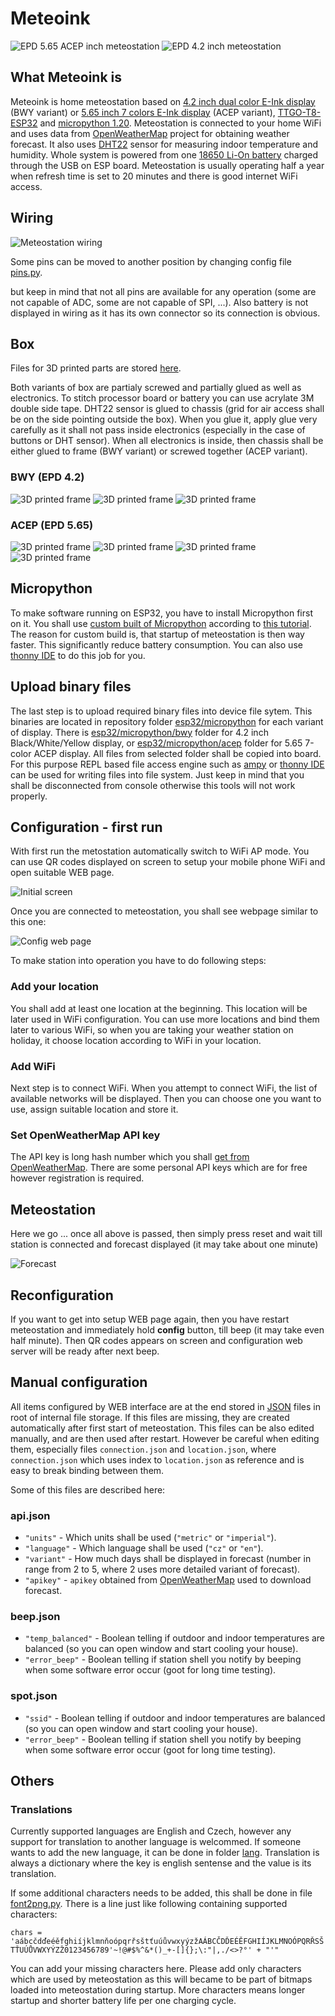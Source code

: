 # Meteoink

![EPD 5.65 ACEP inch meteostation](graphics/doc/meteostation_acep.jpeg "EPD 5.65 ACEP inch meteostation")
![EPD 4.2 inch meteostation](graphics/doc/meteostation.jpeg "EPD 4.2 inch meteostation")


## What Meteoink is

Meteoink is home meteostation based on [4.2 inch dual color E-Ink display](https://www.waveshare.com/4.2inch-e-paper-module-c.htm) (BWY variant)
or [5.65 inch 7 colors E-Ink display](https://www.waveshare.com/5.65inch-e-paper-module-f.htm) (ACEP variant),
[TTGO-T8-ESP32](https://github.com/LilyGO/TTGO-T8-ESP32) and [micropython 1.20](https://micropython.org/). Meteostation
is connected to your home WiFi and uses data from [OpenWeatherMap](https://openweathermap.org/) project for obtaining
weather forecast. It also uses [DHT22](https://github.com/semestrinis/Arduino/wiki/DHT22-temperature-humidity-sensor)
sensor for measuring indoor temperature and humidity. Whole system is powered from one
[18650 Li-On battery](https://en.wikipedia.org/wiki/List_of_battery_sizes#Lithium-ion_batteries_(rechargeable))
charged through the USB on ESP board. Meteostation is usually operating half a year when refresh time is set to
20 minutes and there is good internet WiFi access.


## Wiring

![Meteostation wiring](graphics/doc/wiring.png "Meteostation wiring")

Some pins can be moved to another position by changing config file [pins.py](https://github.com/ondiiik/meteoink/blob/master/esp32/micropython/acep/setup/pins.py).

but keep in mind that not all pins are available for any operation (some are not capable of ADC, some are not capable of SPI, ...).
Also battery is not displayed in wiring as it has its own connector so its connection is obvious.


## Box

Files for 3D printed parts are stored [here](https://github.com/ondiiik/meteoink/tree/master/box).

Both variants of box are partialy screwed and partially glued as well as electronics. To stitch processor board or battery
you can use acrylate 3M double side tape. DHT22 sensor is glued to chassis (grid for air access shall be on the side pointing
outside the box). When you glue it, apply glue very carefully as it shall not pass inside electronics
(especially in the case of buttons or DHT sensor). When all electronics is inside, then chassis shall be either glued to frame
(BWY variant) or screwed together (ACEP variant).

### BWY (EPD 4.2)

![3D printed frame](graphics/doc/frame03.jpeg "3D printed frame")
![3D printed frame](graphics/doc/frame02.jpeg "3D printed frame")
![3D printed frame](graphics/doc/frame01.jpeg "3D printed frame")

### ACEP (EPD 5.65)

![3D printed frame](graphics/doc/frame11.jpeg "3D printed frame")
![3D printed frame](graphics/doc/frame12.jpeg "3D printed frame")
![3D printed frame](graphics/doc/frame13.jpeg "3D printed frame")
![3D printed frame](graphics/doc/frame14.jpeg "3D printed frame")


## Micropython

To make software running on ESP32, you have to install Micropython first on it. You shall use
[custom built of Micropython](https://github.com/ondiiik/meteoink/blob/master/esp32/micropython.bin)
according to [this tutorial](https://docs.micropython.org/en/latest/esp32/tutorial/intro.html#deploying-the-firmware).
The reason for custom build is, that startup of meteostation is then way faster. This significantly reduce battery consumption.
You can also use [thonny IDE](https://randomnerdtutorials.com/getting-started-thonny-micropython-python-ide-esp32-esp8266/) to do
this job for you.


## Upload binary files

The last step is to upload required binary files into device file sytem. This binaries are located in repository folder
[esp32/micropython](https://github.com/ondiiik/meteoink/tree/master/esp32/micropython) for each variant of display. There is [esp32/micropython/bwy](https://github.com/ondiiik/meteoink/tree/master/esp32/micropython/bwy)
folder for 4.2 inch Black/White/Yellow display, or [esp32/micropython/acep](https://github.com/ondiiik/meteoink/tree/master/esp32/micropython/acep)
folder for 5.65 7-color ACEP display. All files from selected folder shall be copied into board.
For this purpose REPL based file access engine such as [ampy](https://techtutorialsx.com/2017/06/04/esp32-esp8266-micropython-uploading-files-to-the-file-system/) or
[thonny IDE](https://randomnerdtutorials.com/getting-started-thonny-micropython-python-ide-esp32-esp8266/) can be used for writing files into file system.
Just keep in mind that you shall be disconnected from console otherwise this tools will not work properly.


## Configuration - first run

With first run the metostation automatically switch to WiFi AP mode. You can use QR codes displayed on screen to setup your mobile phone WiFi and open suitable WEB page.

![Initial screen](graphics/doc/initial.png "Initial screen")

Once you are connected to meteostation, you shall see webpage similar to this one:

![Config web page](graphics/doc/config.png "Config web page")

To make station into operation you have to do following steps:

### Add your location

You shall add at least one location at the beginning. This location will be later used in WiFi configuration.
You can use more locations and bind them later to various WiFi, so when you are taking your weather station on holiday,
it choose location according to WiFi in your location.

### Add WiFi

Next step is to connect WiFi. When you attempt to connect WiFi, the list of available networks will be displayed.
Then you can choose one you want to use, assign suitable location and store it.

### Set OpenWeatherMap API key

The API key is long hash number which you shall
[get from OpenWeatherMap](https://home.openweathermap.org/users/sign_up). There are some personal API keys which are
for free however registration is required.


## Meteostation

Here we go ... once all above is passed, then simply press reset and wait till station is connected and forecast
displayed (it may take about one minute)

![Forecast](graphics/doc/forecast.png "Forecast")


## Reconfiguration

If you want to get into setup WEB page again, then you have restart meteostation and immediately hold **config**
button, till beep (it may take even half minute). Then QR codes appears on screen and configuration web server will be ready after next beep.


## Manual configuration

All items configured by WEB interface are at the end stored in [JSON](https://cs.wikipedia.org/wiki/JavaScript_Object_Notation) files
in root of internal file storage. If this files are missing, they are created automatically after first start of meteostation. This files
can be also edited manually, and are then used after restart. However be careful when editing them, especially files `connection.json`
and `location.json`, where `connection.json` which uses index to `location.json` as reference and is easy to break binding between
them.

Some of this files are described here:

### api.json

- `"units"` - Which units shall be used (`"metric"` or `"imperial"`).
- `"language"` - Which language shall be used  (`"cz"` or `"en"`).
- `"variant"` - How much days shall be displayed in forecast (number in range from 2 to 5, where 2 uses more detailed variant of forecast).
- `"apikey"` - `apikey` obtained from [OpenWeatherMap](https://home.openweathermap.org/users/sign_up) used to download forecast.

### beep.json

- `"temp_balanced"` - Boolean telling if outdoor and indoor temperatures are balanced (so you can open window and start cooling your house).
- `"error_beep"` - Boolean telling if station shell you notify by beeping when some software error occur (goot for long time testing).

### spot.json

- `"ssid"` - Boolean telling if outdoor and indoor temperatures are balanced (so you can open window and start cooling your house).
- `"error_beep"` - Boolean telling if station shell you notify by beeping when some software error occur (goot for long time testing).


## Others

### Translations

Currently supported languages are English and Czech, however any support for translation to another language is welcommed.
If someone wants to add the new language, it can be done in folder [lang](https://github.com/ondiiik/meteoink/tree/master/simulator/lang).
Translation is always a dictionary where the key is english sentense and the value is its translation.

If some additional characters needs to be added, this shall be done in file [font2png.py](https://github.com/ondiiik/meteoink/blob/master/graphics/font2png.py).
There is a line just like following containing supported characters:

`chars = 'aábcčdďeéěfghiíjklmnňoópqrřsštťuúůvwxyýzžAÁBCČDĎEÉĚFGHIÍJKLMNOÓPQRŘSŠTŤUÚŮVWXYÝZŽ0123456789'~!@#$%^&*()_+-[]{};\:"|,./<>?°' + "'"`

You can add your missing characters here. Please add only characters which are used by meteostation as this will became to be part of bitmaps loaded
into meteostation during startup. More characters means longer startup and shorter battery life per one charging cycle.
